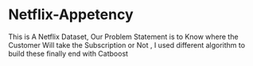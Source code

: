 # Netflix-Appetency
This is A Netflix Dataset, Our Problem Statement is to Know where the Customer Will take the Subscription or Not , I used different algorithm to build these finally end with Catboost
